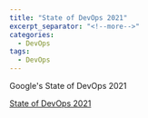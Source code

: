 ```yaml
---
title: "State of DevOps 2021"
excerpt_separator: "<!--more-->"
categories:
  - DevOps
tags:
  - DevOps
---
```



Google's State of DevOps 2021

<!--more-->

[State of DevOps 2021](https://services.google.com/fh/files/misc/state-of-devops-2021.pdf)

